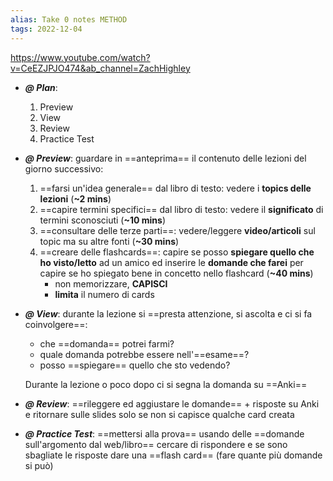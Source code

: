 ```yaml
---
alias: Take 0 notes METHOD
tags: 2022-12-04
---
```


https://www.youtube.com/watch?v=CeEZJPJO474&ab_channel=ZachHighley

- ***@ Plan***: 
	1. Preview 
	2. View 
	3. Review
	4. Practice Test

- ***@ Preview***: guardare in ==anteprima== il contenuto delle lezioni del giorno successivo:
	1. ==farsi un'idea generale== dal libro di testo: vedere i **topics delle lezioni** (**~2 mins**)
	2. ==capire termini specifici== dal libro di testo: vedere il **significato** di termini sconosciuti (**~10 mins**)
	3. ==consultare delle terze parti==: vedere/leggere **video/articoli** sul topic ma su altre fonti (**~30 mins**)
	4. ==creare delle flashcards==: capire se posso **spiegare quello che ho visto/letto** ad un amico ed inserire le **domande che farei** per capire se ho spiegato bene in concetto nello flashcard (**~40 mins**)
		- non memorizzare, **CAPISCI**
		- **limita** il numero di cards

- ***@ View***: durante la lezione si ==presta attenzione, si ascolta e ci si fa coinvolgere==:
	- che ==domanda== potrei farmi?
	- quale domanda potrebbe essere nell'==esame==?
	- posso ==spiegare== quello che sto vedendo?

	Durante la lezione o poco dopo ci si segna la domanda su ==Anki==

- ***@ Review***: ==rileggere ed aggiustare le domande== + risposte su Anki e ritornare sulle slides solo se non si capisce qualche card creata

- ***@ Practice Test***: ==mettersi alla prova== usando delle ==domande sull'argomento dal web/libro== cercare di rispondere e se sono sbagliate le risposte dare una ==flash card== (fare quante più domande si può)

